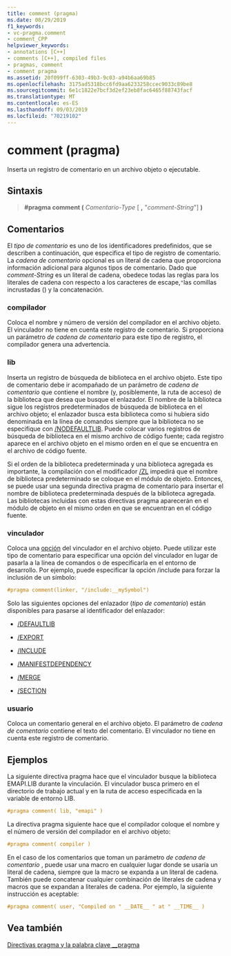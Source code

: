 ```yaml
---
title: comment (pragma)
ms.date: 08/29/2019
f1_keywords:
- vc-pragma.comment
- comment_CPP
helpviewer_keywords:
- annotations [C++]
- comments [C++], compiled files
- pragmas, comment
- comment pragma
ms.assetid: 20f099ff-6303-49b3-9c03-a94b6aa69b85
ms.openlocfilehash: 3175ad5318bcc6fd9aa6233258ccec9033c89be8
ms.sourcegitcommit: 6e1c1822e7bcf3d2ef23eb8fac6465f88743facf
ms.translationtype: MT
ms.contentlocale: es-ES
ms.lasthandoff: 09/03/2019
ms.locfileid: "70219102"
---
```

# <a name="comment-pragma"></a>comment (pragma)

Inserta un registro de comentario en un archivo objeto o ejecutable.

## <a name="syntax"></a>Sintaxis

> **#pragma comment (** *Comentario-Type* [ **,** "*comment-String*"] **)**

## <a name="remarks"></a>Comentarios

El *tipo de comentario* es uno de los identificadores predefinidos, que se describen a continuación, que especifica el tipo de registro de comentario. La *cadena de comentario* opcional es un literal de cadena que proporciona información adicional para algunos tipos de comentario. Dado que *comment-String* es un literal de cadena, obedece todas las reglas para los literales de cadena con respecto a los caracteres de escape,`"`las comillas incrustadas () y la concatenación.

### <a name="compiler"></a>compilador

Coloca el nombre y número de versión del compilador en el archivo objeto. El vinculador no tiene en cuenta este registro de comentario. Si proporciona un parámetro *de cadena de comentario* para este tipo de registro, el compilador genera una advertencia.

### <a name="lib"></a>lib

Inserta un registro de búsqueda de biblioteca en el archivo objeto. Este tipo de comentario debe ir acompañado de un parámetro de *cadena de comentario* que contiene el nombre (y, posiblemente, la ruta de acceso) de la biblioteca que desea que busque el enlazador. El nombre de la biblioteca sigue los registros predeterminados de búsqueda de biblioteca en el archivo objeto; el enlazador busca esta biblioteca como si hubiera sido denominada en la línea de comandos siempre que la biblioteca no se especifique con [/NODEFAULTLIB](../build/reference/nodefaultlib-ignore-libraries.md). Puede colocar varios registros de búsqueda de biblioteca en el mismo archivo de código fuente; cada registro aparece en el archivo objeto en el mismo orden en el que se encuentra en el archivo de código fuente.

Si el orden de la biblioteca predeterminada y una biblioteca agregada es importante, la compilación con el modificador [/ZL](../build/reference/zl-omit-default-library-name.md) impedirá que el nombre de biblioteca predeterminado se coloque en el módulo de objeto. Entonces, se puede usar una segunda directiva pragma de comentario para insertar el nombre de biblioteca predeterminada después de la biblioteca agregada. Las bibliotecas incluidas con estas directivas pragma aparecerán en el módulo de objeto en el mismo orden en que se encuentran en el código fuente.

### <a name="linker"></a>vinculador

Coloca una [opción](../build/reference/linker-options.md) del vinculador en el archivo objeto. Puede utilizar este tipo de comentario para especificar una opción del vinculador en lugar de pasarla a la línea de comandos o de especificarla en el entorno de desarrollo. Por ejemplo, puede especificar la opción /include para forzar la inclusión de un símbolo:

```C
#pragma comment(linker, "/include:__mySymbol")
```

Solo las siguientes opciones del enlazador (*tipo de comentario*) están disponibles para pasarse al identificador del enlazador:

- [/DEFAULTLIB](../build/reference/defaultlib-specify-default-library.md)

- [/EXPORT](../build/reference/export-exports-a-function.md)

- [/INCLUDE](../build/reference/include-force-symbol-references.md)

- [/MANIFESTDEPENDENCY](../build/reference/manifestdependency-specify-manifest-dependencies.md)

- [/MERGE](../build/reference/merge-combine-sections.md)

- [/SECTION](../build/reference/section-specify-section-attributes.md)

### <a name="user"></a>usuario

Coloca un comentario general en el archivo objeto. El parámetro de *cadena de comentario* contiene el texto del comentario. El vinculador no tiene en cuenta este registro de comentario.

## <a name="examples"></a>Ejemplos

La siguiente directiva pragma hace que el vinculador busque la biblioteca EMAPI.LIB durante la vinculación. El vinculador busca primero en el directorio de trabajo actual y en la ruta de acceso especificada en la variable de entorno LIB.

```C
#pragma comment( lib, "emapi" )
```

La directiva pragma siguiente hace que el compilador coloque el nombre y el número de versión del compilador en el archivo objeto:

```C
#pragma comment( compiler )
```

En el caso de los comentarios que toman un parámetro *de cadena de comentario* , puede usar una macro en cualquier lugar donde se usaría un literal de cadena, siempre que la macro se expanda a un literal de cadena. También puede concatenar cualquier combinación de literales de cadena y macros que se expandan a literales de cadena. Por ejemplo, la siguiente instrucción es aceptable:

```C
#pragma comment( user, "Compiled on " __DATE__ " at " __TIME__ )
```

## <a name="see-also"></a>Vea también

[Directivas pragma y la palabra clave __pragma](../preprocessor/pragma-directives-and-the-pragma-keyword.md)
